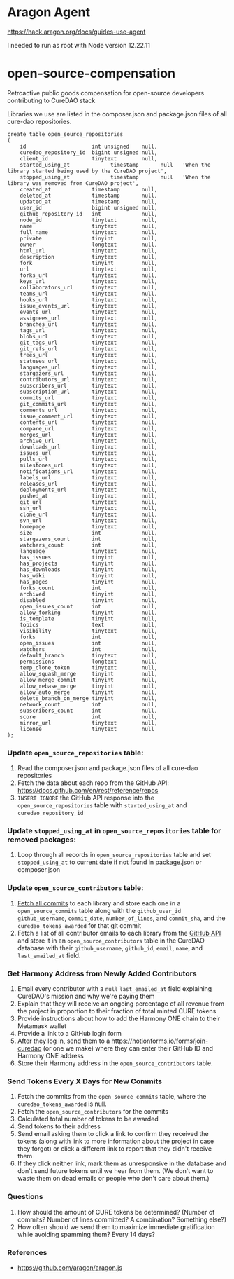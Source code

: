 # Aragon Agent

https://hack.aragon.org/docs/guides-use-agent

I needed to run as root with Node version 12.22.11

# open-source-compensation

Retroactive public goods compensation for open-source developers contributing to CureDAO stack

Libraries we use are listed in the composer.json and package.json files of all cure-dao repositories.

```
create table open_source_repositories
(
    id                     int unsigned    null,
    curedao_repository_id  bigint unsigned null,
    client_id              tinytext        null,
    started_using_at             timestamp       null   'When the library started being used by the CureDAO project',
    stopped_using_at             timestamp       null   'When the library was removed from CureDAO project',
    created_at             timestamp       null,
    deleted_at             timestamp       null,
    updated_at             timestamp       null,
    user_id                bigint unsigned null,
    github_repository_id   int             null,
    node_id                tinytext        null,
    name                   tinytext        null,
    full_name              tinytext        null,
    private                tinyint         null,
    owner                  longtext        null,
    html_url               tinytext        null,
    description            tinytext        null,
    fork                   tinyint         null,
    url                    tinytext        null,
    forks_url              tinytext        null,
    keys_url               tinytext        null,
    collaborators_url      tinytext        null,
    teams_url              tinytext        null,
    hooks_url              tinytext        null,
    issue_events_url       tinytext        null,
    events_url             tinytext        null,
    assignees_url          tinytext        null,
    branches_url           tinytext        null,
    tags_url               tinytext        null,
    blobs_url              tinytext        null,
    git_tags_url           tinytext        null,
    git_refs_url           tinytext        null,
    trees_url              tinytext        null,
    statuses_url           tinytext        null,
    languages_url          tinytext        null,
    stargazers_url         tinytext        null,
    contributors_url       tinytext        null,
    subscribers_url        tinytext        null,
    subscription_url       tinytext        null,
    commits_url            tinytext        null,
    git_commits_url        tinytext        null,
    comments_url           tinytext        null,
    issue_comment_url      tinytext        null,
    contents_url           tinytext        null,
    compare_url            tinytext        null,
    merges_url             tinytext        null,
    archive_url            tinytext        null,
    downloads_url          tinytext        null,
    issues_url             tinytext        null,
    pulls_url              tinytext        null,
    milestones_url         tinytext        null,
    notifications_url      tinytext        null,
    labels_url             tinytext        null,
    releases_url           tinytext        null,
    deployments_url        tinytext        null,
    pushed_at              tinytext        null,
    git_url                tinytext        null,
    ssh_url                tinytext        null,
    clone_url              tinytext        null,
    svn_url                tinytext        null,
    homepage               tinytext        null,
    size                   int             null,
    stargazers_count       int             null,
    watchers_count         int             null,
    language               tinytext        null,
    has_issues             tinyint         null,
    has_projects           tinyint         null,
    has_downloads          tinyint         null,
    has_wiki               tinyint         null,
    has_pages              tinyint         null,
    forks_count            int             null,
    archived               tinyint         null,
    disabled               tinyint         null,
    open_issues_count      int             null,
    allow_forking          tinyint         null,
    is_template            tinyint         null,
    topics                 text            null,
    visibility             tinytext        null,
    forks                  int             null,
    open_issues            int             null,
    watchers               int             null,
    default_branch         tinytext        null,
    permissions            longtext        null,
    temp_clone_token       tinytext        null,
    allow_squash_merge     tinyint         null,
    allow_merge_commit     tinyint         null,
    allow_rebase_merge     tinyint         null,
    allow_auto_merge       tinyint         null,
    delete_branch_on_merge tinyint         null,
    network_count          int             null,
    subscribers_count      int             null,
    score                  int             null,
    mirror_url             tinytext        null,
    license                tinytext        null
);
```

### Update `open_source_repositories` table:

1. Read the composer.json and package.json files of all cure-dao repositories
2. Fetch the data about each repo from the GitHub API: https://docs.github.com/en/rest/reference/repos
3. `INSERT IGNORE` the GitHub API response into the `open_source_repositories` table with `started_using_at` and `curedao_repository_id`

### Update `stopped_using_at` in `open_source_repositories` table for removed packages:

1. Loop through all records in `open_source_repositories` table and set `stopped_using_at` to current date if not found in package.json or composer.json

### Update `open_source_contributors` table:

1. [Fetch all commits](https://docs.github.com/en/rest/reference/commits) to each library and store each one in a `open_source_commits` table along with the `github_user_id` `github_username`, `commit_date`, `number_of_lines`, and `commit_sha`, and the `curedao_tokens_awarded` for that git commit
2. Fetch a list of all contributor emails to each library from the [GitHub API](https://docs.github.com/en/rest/reference/users) and store it in an `open_source_contributors` table in the CureDAO database with their `github_username`, `github_id`, `email`, `name`, and `last_emailed_at` field.

### Get Harmony Address from Newly Added Contributors

1. Email every contributor with a `null` `last_emailed_at` field explaining CureDAO's mission and why we're paying them
2. Explain that they will receive an ongoing percentage of all revenue from the project in proportion to their fraction of total minted CURE tokens
3. Provide instructions about how to add the Harmony ONE chain to their Metamask wallet
4. Provide a link to a GitHub login form
5. After they log in, send them to a https://notionforms.io/forms/join-curedao (or one we make) where they can enter their GitHub ID and Harmony ONE address
6. Store their Harmony address in the `open_source_contributors` table.

### Send Tokens Every X Days for New Commits

1. Fetch the commits from the `open_source_commits` table, where the `curedao_tokens_awarded` is null.
2. Fetch the `open_source_contributors` for the commits
3. Calculated total number of tokens to be awarded
4. Send tokens to their address
5. Send email asking them to click a link to confirm they received the tokens (along with link to more information about the project in case they forgot) or click a different link to report that they didn't receive them
6. If they click neither link, mark them as unresponsive in the database and don't send future tokens until we hear from them. (We don't want to waste them on dead emails or people who don't care about them.)

### Questions

1. How should the amount of CURE tokens be determined? (Number of commits? Number of lines committed? A combination?  Something else?)
2. How often should we send them to maximize immediate gratification while avoiding spamming them?  Every 14 days?

### References

- https://github.com/aragon/aragon.js
